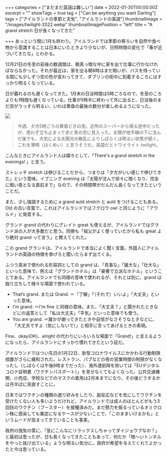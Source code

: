 +++
categories = ["まだまだ英語は難しい"]
date = 2022-01-30T00:00:00Z
excerpt = ""
showTags = true
tag = ["Can be anything you want Darling"]
tags = ["アイルランドの季節と天気", "アイルランドの英語"]
thumbnailImage = "/images/twilight-2022.webp"
thumbnailImagePosition = "left"
title = "A grand stretch 日が長くなってきた"

+++
あっという間に1月も終わり。アイルランドでは季節の移ろいを自然や食べ物から意識することは日本にいたときより少ないが、日照時間の変化で「春が近づいてきたな」とわかる。

<!--more-->

12月21日の冬至の前後の数週間は、朝真っ暗な中に家を出て仕事に行かなければならなかった。それが最近は、家を出る朝8時はまだ暗いが、バスを待っている間にも少しずつ空の色が変わってきて、ダブリンの街中に到着するころにはすっかり明るくなっている。

日が暮れるのも遅くなってきた。1月末の日没時間は5時ごろなので、冬至のころよりも1時間も遅くなっている。仕事が5時半に終わって外に出ると、日没後のまだ空がうっすら明るい、いわば黄昏の最後の数分が楽しめるようになった。

![](/images/twilight-2022.webp)

> 今週、夕方5時ごろの黄昏どきの空。近所のスーパーから帰る途中だったが、思わず立ち止まって赤と青の空に見入った。太陽が地平線の下に沈んだ後でも、大気による太陽光の散乱によりしばらくは明るい状態が続く。これを薄明（はくめい）と言うそうだ。英語だとトワイライト twilight。

こんなときにアイルランド人は嬉々として、「There's a grand stretch in the evenings! 」と言う。

ストレッチ stretch は伸びることだから、つまりは「夕方がいい感じで伸びてきた」という意味。イブニング evening は「太陽が沈んで徐々に暗くなり、完全に暗い夜となる直前まで」なので、その時間帯がだんだん長くなってきたということだ。

また、少し強調するために a grand auld stretch と auld をつけることもある。Old の古い言葉で、これはアイルランドではフクロウ owl と同じように「アウルド」と発音する。

グランド grand の代わりにグレイト great も使えるが、アイルランドではグランド派の人が大多数だと思う。同僚も「祖父がよく使っていたから私も great より絶対 grand って言う」と教えてくれた。

この grand グランドは、アイルランドで本当によく聞く言葉。外国人にアイルランドの英語の特徴を挙げろと聞いたらまず出てくる。

ふつう英米で使われる形容詞としての grand は、「見事な」「雄大な」「壮大な」といった意味で、例えば「グランドホテル」は「豪奢で立派なホテル」ということである。アイルランドでも同様の意味で使われるが、それとは別に、grand は独り立ちして様々な場面で使われている。

* That’s grand. または Grand. ＝「了解」「（それで）いいよ」「大丈夫」といった意味。
* I'm grand. ＝I'm fine と同様の意味。また、「大丈夫？」と聞かれたときなどにの返答として「私は大丈夫」「平気」といった意味でも使う。
* You are grand. ＝誰かが謝ってきたときや自信がなさそうなときなどに、「大丈夫ですよ（気にしないで）」と相手に言ってあげるときの表現。

Fine、okay(OK)、alright の代わりにいろいろな場面で「Grand!」と言えるようになったら、アイルランドにすっかり慣れてきたという証だ。

アイルランドではつい先日の1月22日、新型コロナウイルスにかかわる行動制限措置がさらに緩和された。レストラン、パブなどの夜の営業時間の制限がなくなったし（しばらくは午後8時までだった）、海外渡航時を除いては「EUデジタルコロナ証明書（ワクチンパスポート）」を見せなくてもよくなった。公共交通機関、小売店、学校などでのマスクの着用は2月末までになり、その後どうするかは月半ばに見直すことに。

日本ではワクチンの種類の選り好みをしたり、副反応などを気にしてワクチンを受けたくない人も多いようだけれど、アイルランドでは成人のほとんどがもう3回目のワクチン（ブースター）を接種済みだ。まだ勢力を振るっているオミクロン株に感染しても重症になるケースが少ないことで、「このままいけるかも」というムードが高まってきていることも事実。

政府の強気の策に、「急にこんなにリラックスしちゃってダイジョウブなの？」と最初は思ったが、日も長くなってきたこともあって、何だか「暗～いトンネルをやっと抜け出ている」ような明るい気分に。政府が希望を与えてくれてよかったと今は思っている。
